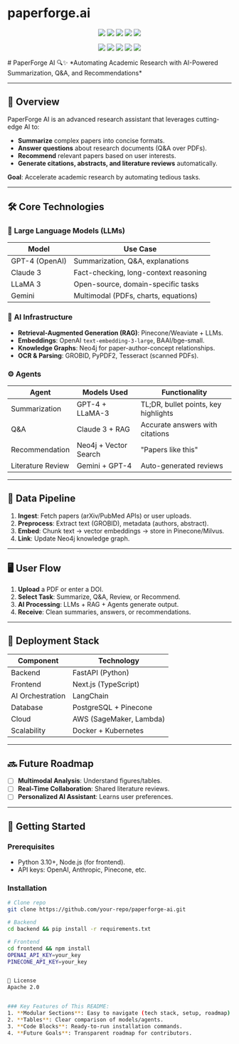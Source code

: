 # paperforge.ai
<p align="center">
  <img src="https://img.shields.io/badge/Backend-FastAPI-009688?style=for-the-badge&logo=fastapi&logoColor=white" />
  <img src="https://img.shields.io/badge/Frontend-Next.js-000000?style=for-the-badge&logo=nextdotjs&logoColor=white" />
  <img src="https://img.shields.io/badge/AI-LangChain%20%2B%20OpenAI/Gemini-7950f2?style=for-the-badge&logo=openai&logoColor=white" />
  <img src="https://img.shields.io/badge/Database-PostgreSQL%20%2B%20Pinecone-336791?style=for-the-badge&logo=postgresql&logoColor=white" />
  <img src="https://img.shields.io/badge/Deployment-Docker%20%2B%20AWS-2496ED?style=for-the-badge&logo=docker&logoColor=white" />
</p>

<p align="center">
  <img src="https://img.shields.io/github/license/willfadeneva/paperforge.ai?style=flat-square" />
  <img src="https://img.shields.io/github/stars/willfadeneva/paperforge.ai?style=flat-square" />
  <img src="https://img.shields.io/github/last-commit/willfadeneva/paperforge.ai?style=flat-square" />
  <img src="https://img.shields.io/github/issues/willfadeneva/paperforge.ai?style=flat-square" />
  <img src="https://img.shields.io/github/contributors/willfadeneva/paperforge.ai?style=flat-square" />
</p>
# PaperForge AI 🔍✨  
*Automating Academic Research with AI-Powered Summarization, Q&A, and Recommendations*  

---

## 🌟 Overview  
PaperForge AI is an advanced research assistant that leverages cutting-edge AI to:  
- **Summarize** complex papers into concise formats.  
- **Answer questions** about research documents (Q&A over PDFs).  
- **Recommend** relevant papers based on user interests.  
- **Generate citations, abstracts, and literature reviews** automatically.  

**Goal**: Accelerate academic research by automating tedious tasks.  

---

## 🛠️ Core Technologies  

### 🤖 **Large Language Models (LLMs)**  
| Model           | Use Case                              |  
|-----------------|---------------------------------------|  
| GPT-4 (OpenAI)  | Summarization, Q&A, explanations      |  
| Claude 3        | Fact-checking, long-context reasoning |  
| LLaMA 3         | Open-source, domain-specific tasks    |  
| Gemini          | Multimodal (PDFs, charts, equations)  |  

### 🧠 **AI Infrastructure**  
- **Retrieval-Augmented Generation (RAG)**: Pinecone/Weaviate + LLMs.  
- **Embeddings**: OpenAI `text-embedding-3-large`, BAAI/bge-small.  
- **Knowledge Graphs**: Neo4j for paper-author-concept relationships.  
- **OCR & Parsing**: GROBID, PyPDF2, Tesseract (scanned PDFs).  

### ⚙️ **Agents**  
| Agent                | Models Used               | Functionality                          |  
|----------------------|---------------------------|----------------------------------------|  
| Summarization        | GPT-4 + LLaMA-3           | TL;DR, bullet points, key highlights  |  
| Q&A                  | Claude 3 + RAG            | Accurate answers with citations       |  
| Recommendation       | Neo4j + Vector Search     | "Papers like this"                    |  
| Literature Review    | Gemini + GPT-4            | Auto-generated reviews                |  

---

## 📂 Data Pipeline  
1. **Ingest**: Fetch papers (arXiv/PubMed APIs) or user uploads.  
2. **Preprocess**: Extract text (GROBID), metadata (authors, abstract).  
3. **Embed**: Chunk text → vector embeddings → store in Pinecone/Milvus.  
4. **Link**: Update Neo4j knowledge graph.  

---

## 🖥️ User Flow  
1. **Upload** a PDF or enter a DOI.  
2. **Select Task**: Summarize, Q&A, Review, or Recommend.  
3. **AI Processing**: LLMs + RAG + Agents generate output.  
4. **Receive**: Clean summaries, answers, or recommendations.  

---

## 🚀 Deployment Stack  
| Component       | Technology              |  
|-----------------|-------------------------|  
| Backend         | FastAPI (Python)        |  
| Frontend        | Next.js (TypeScript)    |  
| AI Orchestration| LangChain               |  
| Database        | PostgreSQL + Pinecone   |  
| Cloud           | AWS (SageMaker, Lambda) |  
| Scalability     | Docker + Kubernetes     |  

---

## 🔜 Future Roadmap  
- [ ] **Multimodal Analysis**: Understand figures/tables.  
- [ ] **Real-Time Collaboration**: Shared literature reviews.  
- [ ] **Personalized AI Assistant**: Learns user preferences.  

---

## 📌 Getting Started  
### Prerequisites  
- Python 3.10+, Node.js (for frontend).  
- API keys: OpenAI, Anthropic, Pinecone, etc.  

### Installation  
```bash  
# Clone repo  
git clone https://github.com/your-repo/paperforge-ai.git  

# Backend  
cd backend && pip install -r requirements.txt  

# Frontend  
cd frontend && npm install  
OPENAI_API_KEY=your_key  
PINECONE_API_KEY=your_key  


📄 License
Apache 2.0


### Key Features of This README:  
1. **Modular Sections**: Easy to navigate (tech stack, setup, roadmap).  
2. **Tables**: Clear comparison of models/agents.  
3. **Code Blocks**: Ready-to-run installation commands.  
4. **Future Goals**: Transparent roadmap for contributors.  
